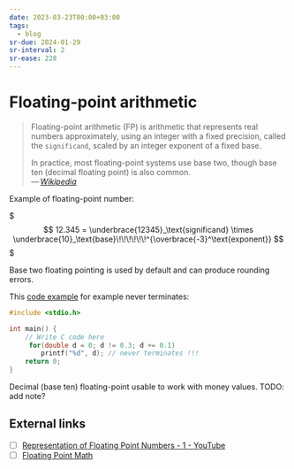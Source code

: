 ```yaml
---
date: 2023-03-23T00:00+03:00
tags:
  - blog
sr-due: 2024-01-29
sr-interval: 2
sr-ease: 228
---
```


# Floating-point arithmetic

> Floating-point arithmetic (FP) is arithmetic that represents real numbers
> approximately, using an integer with a fixed precision, called the
> `significand`, scaled by an integer exponent of a fixed base.
>
> In practice, most floating-point systems use base two, though base ten
> (decimal floating point) is also common.\
> — <cite>[Wikipedia](https://en.wikipedia.org/wiki/Floating-point_arithmetic)</cite>

Example of floating-point number:

$$$
12.345 = \underbrace{12345}_\text{significand}
\times \underbrace{10}_\text{base}\!\!\!\!\!\!^{\overbrace{-3}^\text{exponent}}
$$$

Base two floating pointing is used by default and can produce rounding errors.

This [code example](https://onlinegdb.com/EsZMTfVd8) for example never
terminates:

```c
#include <stdio.h>

int main() {
    // Write C code here
     for(double d = 0; d != 0.3; d += 0.1)
        printf("%d", d); // never terminates !!!
    return 0;
}
```

Decimal (base ten) floating-point usable to work with money values. TODO: add
note?

## External links

- [ ] [Representation of Floating Point Numbers - 1 - YouTube](https://www.youtube.com/watch?v=ji3SfClm8TU)
- [ ] [Floating Point Math](https://0.30000000000000004.com/)
